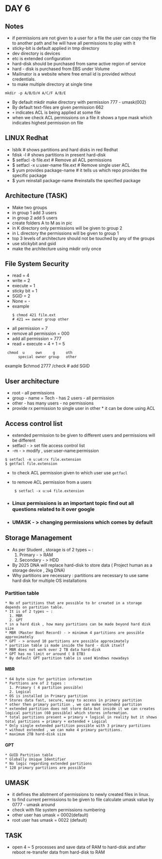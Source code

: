 # DAY 6

## Notes
  * if permissions are not given to a user for a file the user can copy the file to another path and he will have all permissions to play with it
  * sticky-bit is default applied in tmp directory
  * dev directory is devices
  * etc is extended configuration
  * hard-disk should be purchased from same active region of service
  * hard - disk is purchased from EBS under Volume
  * Mailinator is a website where free email id is provided without credentials.
  * to make multiple directory at single time
  ```
  mkdir -p A/B/D/H A/C/F A/B/E
  ```
  * By default mkdir make directory with permission 777 - umask(002)
  * By default text-files are given permission 662
  * `+` indicates ACL is being applied at some file
  * when we check ACL permissions on a file it shows a type mask which indicates highest permission on file


## LINUX Redhat
  * lsblk # shows partitions and hard disks in red Redhat
  * fdisk -l      # shows partitions in present hard-disk
  * $ setfacl -b  file.ext # Remove all ACL permissions
  * $ setfacl -x u:user-name file.ext # Remove single user ACL
  * $ yum provides package-name   # it tells us which repo provides the specific package
  * $ yum reinstall package-name #reinstalls the specified package
## Architecture (TASK)
  * Make two groups
  * in group 1 add 3 users
  * in group 2 add 5 users
  * create folders A to M as in pic
  * in K directory only permissions will be given to group 2
  * in L directory the permissions will be given to group 1
  * top 3 levels of architecture should not be touched by any of the groups
  * use stickybit and gsid
  * make the architecture using mkdir only once

## File System Security
  * read  = 4
  * write = 2
  * execute = 1
  * sticky bit = 1
  * SGID = 2
  * None = -
  * example
    ```
    $ chmod 421 file.ext
    # 421 == owner group other
    ```
  * all permission = 7
  * remove all permission = 000
  * add all permission = 777
  * read + execute = 4 + 1 = 5
  ```
   chmod  u     own     g     oth     
        special owner group   other
  ```
  example $chmod 2777 /check  # add SGID

## User architecture
  * root - all permissions
  * group - name = Tech - has 2 users - all permission
  * other - has many users - no permissions
  * provide rx permission to single user in other    * it can be done using ACL

## Access control list
  * extended permission to be given  to different users and permissions will be different
  * setfacl - > set file access control list
  * -m - > modify , user:user-name:permission
  ```
  $ setfacl -m u:u4:rx file.extension
  $ getfacl file.extension
  ```
  * to check ACL permission given to which user use ```getfacl```
  * to remove ACL permission from a users
    ```
     $ setfacl -x u:u4 file.extension
    ```

* ### Linux permissions is an important topic find out all questions related to it over google

* ### UMASK - >  changing permissions which comes by default

## Storage Management
  * As per Student , storage is of 2 types ~ :
    1. Primary - > RAM
    2. Secondary - > HDD
  * By 2025 DNA will replace hard-disk to store data
   ( Project human as a storage device , 2kg DNA)
  * Why partitions are necessary :
    partitions are necessary to use same hard disk for multiple OS installations

  ### Partition table
    * No of partitions that are possible to br created in a storage depends on partition table.
    * It is of 2 types ~ :
      1. MBR
      2. GPT
    * in a hard disk , how many partitions can be made beyond hard disk size
    * MBR (Master Boot Record) - > minimum 4 partitions are possible approximately
    * GPT - > around 10 partitions are possible approximately
    * partition table is made inside the hard - disk itself
    * MBR does not work over 2 TB data hard-disk
    * GPT has no limit or around ( 8 ETB)
    * By default GPT partition table is used Windows nowadays

  #### MBR
    * 64 byte size for partition information
    * Parttions are of 2 types :
      1. Primary ( 4 partition possible)
      2. Logical
    * OS is installed in Primary partition
    * Stores data fast, secure, easy to access in primary partition
    * other then primary partition , we can make extended partition
    * extended partition does not store data but inside it we can creates logical partition (60 possible) which stores information.
    * total partitions present = primary + logical in reality but it shows total partitions = primary + extended + Logical
    * Only single extended partition possible with 3 primary partitions
    * without extended , we can make 4 primary partitions.
    * maximum 2TB hard-disk size

  #### GPT
    * GUID Partition table
    * Globally Unique Identifier
    * No logic regarding extended partitions
    * 128 primary partitions are possible

## UMASK
  * it defines the allotment of permissions to newly created files in linux.
  * to find current permissions to be given to file calculate umask value by
    0777 - umask around
  * check with file system permissions numbering
  * other user has umask = 0002(default)
  * root user has umask = 0022 (default)

## TASK
  * open 4 ~ 5 processes and save data of RAM to hard-disk and after reboot re-transfer data from hard-disk to RAM
